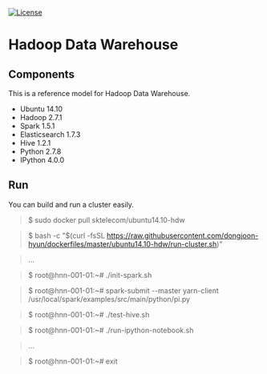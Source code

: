 [![License](https://img.shields.io/badge/license-Apache%202-blue.svg)](LICENSE)

Hadoop Data Warehouse
====================

Components
----------
This is a reference model for Hadoop Data Warehouse.

* Ubuntu 14.10
* Hadoop 2.7.1
* Spark 1.5.1
* Elasticsearch 1.7.3
* Hive 1.2.1
* Python 2.7.8
* IPython 4.0.0

Run
---
You can build and run a cluster easily.

> $ sudo docker pull sktelecom/ubuntu14.10-hdw

> $ bash -c "$(curl -fsSL https://raw.githubusercontent.com/dongjoon-hyun/dockerfiles/master/ubuntu14.10-hdw/run-cluster.sh)"

> ...

> $ root@hnn-001-01:~# ./init-spark.sh 

> $ root@hnn-001-01:~# spark-submit --master yarn-client /usr/local/spark/examples/src/main/python/pi.py

> $ root@hnn-001-01:~# ./test-hive.sh 

> $ root@hnn-001-01:~# ./run-ipython-notebook.sh

> ...

> $ root@hnn-001-01:~# exit
